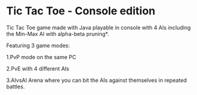 # Tic Tac Toe - Console edition
Tic Tac Toe game made with Java playable in console with 4 AIs including the Min-Max AI with alpha-beta pruning*.

Featuring 3 game modes: 

1.PvP mode on the same PC 

2.PvE with 4 different AIs

3.AIvsAI Arena where you can bit the AIs against themselves in repeated battles.

